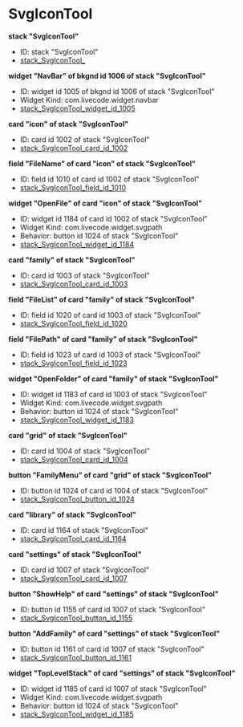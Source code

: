 # SvgIconTool
**stack "SvgIconTool"**
* ID: stack "SvgIconTool"
* [stack_SvgIconTool_](./SvgIconTool_Scripts/stack_SvgIconTool_.livecodescript)

**widget "NavBar" of bkgnd id 1006 of stack "SvgIconTool"**
* ID: widget id 1005 of bkgnd id 1006 of stack "SvgIconTool"
* Widget Kind: com.livecode.widget.navbar
* [stack_SvgIconTool_widget_id_1005](./SvgIconTool_Scripts/stack_SvgIconTool_widget_id_1005.livecodescript)

**card "icon" of stack "SvgIconTool"**
* ID: card id 1002 of stack "SvgIconTool"
* [stack_SvgIconTool_card_id_1002](./SvgIconTool_Scripts/stack_SvgIconTool_card_id_1002.livecodescript)

**field "FileName" of card "icon" of stack "SvgIconTool"**
* ID: field id 1010 of card id 1002 of stack "SvgIconTool"
* [stack_SvgIconTool_field_id_1010](./SvgIconTool_Scripts/stack_SvgIconTool_field_id_1010.livecodescript)

**widget "OpenFile" of card "icon" of stack "SvgIconTool"**
* ID: widget id 1184 of card id 1002 of stack "SvgIconTool"
* Widget Kind: com.livecode.widget.svgpath
* Behavior: button id 1024 of stack "SvgIconTool"
* [stack_SvgIconTool_widget_id_1184](./SvgIconTool_Scripts/stack_SvgIconTool_widget_id_1184.livecodescript)

**card "family" of stack "SvgIconTool"**
* ID: card id 1003 of stack "SvgIconTool"
* [stack_SvgIconTool_card_id_1003](./SvgIconTool_Scripts/stack_SvgIconTool_card_id_1003.livecodescript)

**field "FileList" of card "family" of stack "SvgIconTool"**
* ID: field id 1020 of card id 1003 of stack "SvgIconTool"
* [stack_SvgIconTool_field_id_1020](./SvgIconTool_Scripts/stack_SvgIconTool_field_id_1020.livecodescript)

**field "FilePath" of card "family" of stack "SvgIconTool"**
* ID: field id 1023 of card id 1003 of stack "SvgIconTool"
* [stack_SvgIconTool_field_id_1023](./SvgIconTool_Scripts/stack_SvgIconTool_field_id_1023.livecodescript)

**widget "OpenFolder" of card "family" of stack "SvgIconTool"**
* ID: widget id 1183 of card id 1003 of stack "SvgIconTool"
* Widget Kind: com.livecode.widget.svgpath
* Behavior: button id 1024 of stack "SvgIconTool"
* [stack_SvgIconTool_widget_id_1183](./SvgIconTool_Scripts/stack_SvgIconTool_widget_id_1183.livecodescript)

**card "grid" of stack "SvgIconTool"**
* ID: card id 1004 of stack "SvgIconTool"
* [stack_SvgIconTool_card_id_1004](./SvgIconTool_Scripts/stack_SvgIconTool_card_id_1004.livecodescript)

**button "FamilyMenu" of card "grid" of stack "SvgIconTool"**
* ID: button id 1024 of card id 1004 of stack "SvgIconTool"
* [stack_SvgIconTool_button_id_1024](./SvgIconTool_Scripts/stack_SvgIconTool_button_id_1024.livecodescript)

**card "library" of stack "SvgIconTool"**
* ID: card id 1164 of stack "SvgIconTool"
* [stack_SvgIconTool_card_id_1164](./SvgIconTool_Scripts/stack_SvgIconTool_card_id_1164.livecodescript)

**card "settings" of stack "SvgIconTool"**
* ID: card id 1007 of stack "SvgIconTool"
* [stack_SvgIconTool_card_id_1007](./SvgIconTool_Scripts/stack_SvgIconTool_card_id_1007.livecodescript)

**button "ShowHelp" of card "settings" of stack "SvgIconTool"**
* ID: button id 1155 of card id 1007 of stack "SvgIconTool"
* [stack_SvgIconTool_button_id_1155](./SvgIconTool_Scripts/stack_SvgIconTool_button_id_1155.livecodescript)

**button "AddFamily" of card "settings" of stack "SvgIconTool"**
* ID: button id 1161 of card id 1007 of stack "SvgIconTool"
* [stack_SvgIconTool_button_id_1161](./SvgIconTool_Scripts/stack_SvgIconTool_button_id_1161.livecodescript)

**widget "TopLevelStack" of card "settings" of stack "SvgIconTool"**
* ID: widget id 1185 of card id 1007 of stack "SvgIconTool"
* Widget Kind: com.livecode.widget.svgpath
* Behavior: button id 1024 of stack "SvgIconTool"
* [stack_SvgIconTool_widget_id_1185](./SvgIconTool_Scripts/stack_SvgIconTool_widget_id_1185.livecodescript)

